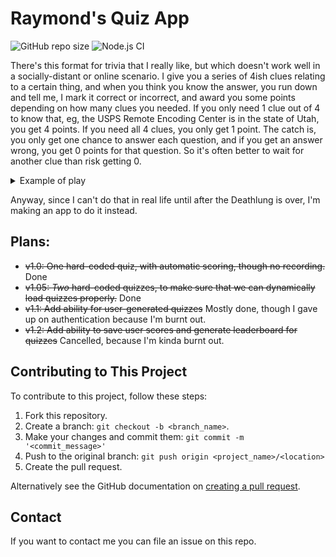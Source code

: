 # Raymond's Quiz App

<!--- These are examples. See https://shields.io for others or to customize this set of shields. You might want to include dependencies, project status and licence info here --->
![GitHub repo size](https://img.shields.io/github/languages/code-size/darthbob88/reveal-clues-quiz)
![Node.js CI](https://github.com/darthbob88/reveal-clues-quiz/workflows/Node.js%20CI/badge.svg)

There's this format for trivia that I really like, but which doesn't work well in a socially-distant or online scenario. I give you a series of 4ish clues relating to a certain thing, and when you think you know the answer, you run down and tell me,  I mark it correct or incorrect, and award you some points depending on how many clues you needed. If you only need 1 clue out of 4 to know that, eg, the USPS Remote Encoding Center is in the state of Utah, you get 4 points. If you need all 4 clues, you only get 1 point. The catch is, you only get one chance to answer each question, and if you get an answer wrong, you get 0 points for that question. So it's often better to wait for another clue than risk getting 0.

<details><summary>Example of play</summary>

Trivia Host: For 4 points, in which state will you find [Ernest Hemingway's grave](https://www.atlasobscura.com/places/ernest-hemingway-s-grave)?

Audience members 1, 2, 3: No idea.

TH: For 3 points, in which state will you find [Ernest Hemingway's grave](https://www.atlasobscura.com/places/ernest-hemingway-s-grave), and [the Smurf Turf](https://www.atlasobscura.com/places/smurf-turf), a college with blue Astroturf?

AM 1: *Runs up to the host* That's Boise State in Idaho.

TH: Correct, 3 points.

TH: Question is now worth 2 points, in which state will you find [Ernest Hemingway's grave](https://www.atlasobscura.com/places/ernest-hemingway-s-grave), [the Smurf Turf](https://www.atlasobscura.com/places/smurf-turf), and [the Yellowstone Zone of Death](https://www.atlasobscura.com/places/yellowstones-zone-of-death)?

AM 2: *Runs up to the host* Is that Wyoming?

TH: Incorrect, 0 points.

TH: For 1 point, this state also has the [(State) Potato Museum](https://www.atlasobscura.com/places/idaho-potato-museum).

AM 3: *Runs up to the host* That's Idaho.

TH: Correct, 1 point.

TH: Next question...
</details>

Anyway, since I can't do that in real life until after the Deathlung is over, I'm making an app to do it instead. 

## Plans:
* ~~v1.0: One hard-coded quiz, with automatic scoring, though no recording.~~ Done
* ~~v1.05: *Two* hard-coded quizzes, to make sure that we can dynamically load quizzes properly.~~ Done
* ~~v1.1: Add ability for user-generated quizzes~~ Mostly done, though I gave up on authentication because I'm burnt out.
* ~~v1.2: Add ability to save user scores and generate leaderboard for quizzes~~ Cancelled, because I'm kinda burnt out.

## Contributing to This Project

To contribute to this project, follow these steps:

1. Fork this repository.
2. Create a branch: `git checkout -b <branch_name>`.
3. Make your changes and commit them: `git commit -m '<commit_message>'`
4. Push to the original branch: `git push origin <project_name>/<location>`
5. Create the pull request.

Alternatively see the GitHub documentation on [creating a pull request](https://help.github.com/en/github/collaborating-with-issues-and-pull-requests/creating-a-pull-request).

## Contact

If you want to contact me you can file an issue on this repo.
